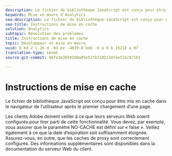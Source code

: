 ```yaml
---
description: Le fichier de bibliothèque JavaScript est conçu pour être mis en cache dans le navigateur de l’utilisateur après le premier chargement d’une page.
keywords: Mise en œuvre d’Analytics
seo-description: Le fichier de bibliothèque JavaScript est conçu pour être mis en cache dans le navigateur de l’utilisateur après le premier chargement d’une page.
seo-title: Instructions de mise en cache
solution: Analytics
subtopic: Résolution des problèmes
title: Instructions de mise en cache
topic: Développeur et mise en œuvre
uuid: 6 bd 2 c 26 d -93 ee -4039-8 beb -6 a 6 b 16218 a 07
translation-type: tm+mt
source-git-commit: 86fe1b3650100a05e52fb2102134fee515c871b1

---
```



# Instructions de mise en cache

Le fichier de bibliothèque JavaScript est conçu pour être mis en cache dans le navigateur de l’utilisateur après le premier chargement d’une page.

Les clients Adobe doivent veiller à ce que leurs serveurs Web soient configurés pour tirer parti de cette fonctionnalité. Vous devez, par exemple, vous assurer que le paramètre NO-CACHE est défini sur « false ». Veillez également à ce que la date d’expiration soit suffisamment éloignée. Assurez-vous, en outre, que les caches de proxy sont correctement configurés. Des informations supplémentaires sont disponibles dans la documentation du serveur Web du client.
